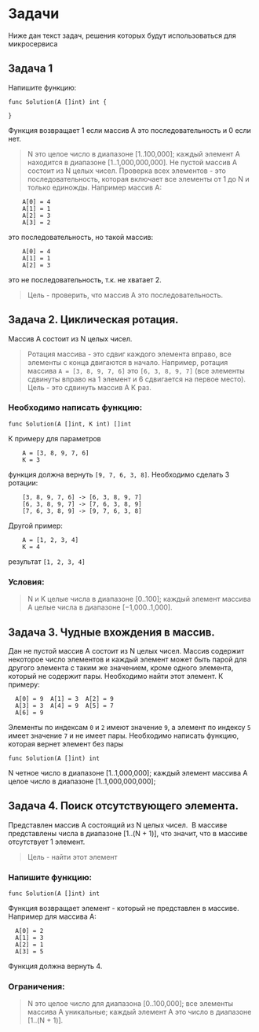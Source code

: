 # Задачи
Ниже дан текст задач, решения которых будут использоваться для микросервиса
## Задача 1
Напишите функцию:
```
func Solution(A []int) int {

}
```
Функция возвращает 1 если массив А это последовательность и 0 если нет.
> N это целое число в диапазоне [1..100,000];
> каждый элемент А находится в диапазоне [1..1,000,000,000].
> Не пустой массив А состоит из N целых чисел.
Проверка всех элементов - это последовательность, которая включает все элементы от 1 до N и только единожды.
Например массив А:
```
    A[0] = 4
    A[1] = 1
    A[2] = 3
    A[3] = 2
```
это последовательность, но такой массив:
```
    A[0] = 4
    A[1] = 1
    A[2] = 3
```
это не последовательность, т.к. не хватает 2.
> Цель - проверить, что массив А это последовательность.
## Задача 2. Циклическая ротация.
Массив A состоит из N целых чисел.
>Ротация массива - это сдвиг каждого элемента вправо, все элементы с конца двигаются в начало. Например, ротация массива
>`A = [3, 8, 9, 7, 6]` это `[6, 3, 8, 9, 7]` (все элементы сдвинуты вправо на 1 элемент и 6 сдвигается на первое место).
>Цель - это сдвинуть массив A К раз. 
### Необходимо написать функцию:
```
func Solution(A []int, K int) []int
```
К примеру для параметров
```
    A = [3, 8, 9, 7, 6]
    K = 3
```
функция должна вернуть `[9, 7, 6, 3, 8]`. Необходимо сделать 3 ротации:
```
    [3, 8, 9, 7, 6] -> [6, 3, 8, 9, 7]
    [6, 3, 8, 9, 7] -> [7, 6, 3, 8, 9]
    [7, 6, 3, 8, 9] -> [9, 7, 6, 3, 8]
```
Другой пример:
```
    A = [1, 2, 3, 4]
    K = 4
```
результат `[1, 2, 3, 4]`
### Условия:
>N и K целые числа в диапазоне [0..100];
>каждый элемент массива A целые числа в диапазоне [−1,000..1,000].
## Задача 3. Чудные вхождения в массив.
Дан не пустой массив A состоит из N целых чисел.
Массив содержит некоторое число элементов и каждый элемент может быть парой для другого элемента с таким же значением,
кроме одного элемента, который не содержит пары. Необходимо найти этот элемент.
К примеру:
```
  A[0] = 9  A[1] = 3  A[2] = 9
  A[3] = 3  A[4] = 9  A[5] = 7
  A[6] = 9
```
Элементы по индексам `0` и `2` имеют значение `9`, а элемент по индексу `5` имеет значение `7` и не имеет пары.
Необходимо написать функцию, которая вернет элемент без пары
```
func Solution(A []int) int
```
N четное число в диапазоне [1..1,000,000];
каждый элемент массива A целое число в диапазоне [1..1,000,000,000];
## Задача 4. Поиск отсутствующего элемента.
Представлен массив А состоящий из N целых чисел. 
В массиве представлены числа в диапазоне [1..(N + 1)], что значит, что в массиве отсутствует 1 элемент.
> Цель - найти этот элемент
### Напишите функцию:
```
func Solution(A []int) int
```
Функция возвращает элемент - который не представлен в массиве.
Например для массива А:
```
  A[0] = 2
  A[1] = 3
  A[2] = 1
  A[3] = 5
```
Функция должна вернуть 4.
### Ограничения:
> N это целое число для диапазона [0..100,000];
> все элементы массива А уникальные;
> каждый элемент А это число в  диапазоне [1..(N + 1)].